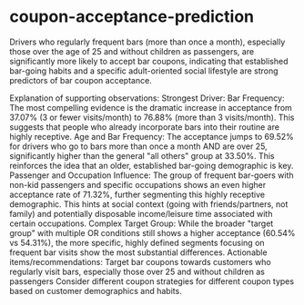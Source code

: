 # coupon-acceptance-prediction
Drivers who regularly frequent bars (more than once a month), especially those over the age of 25 and without children as passengers, are significantly more likely to accept bar coupons, indicating that established bar-going habits and a specific adult-oriented social lifestyle are strong predictors of bar coupon acceptance.


Explanation of supporting observations:
  Strongest Driver: Bar Frequency: The most compelling evidence is the dramatic increase in acceptance from 37.07% (3 or fewer visits/month) to 76.88% (more than 3 visits/month). This suggests that people who already incorporate bars into their routine are highly receptive.
  Age and Bar Frequency: The acceptance jumps to 69.52% for drivers who go to bars more than once a month AND are over 25, significantly higher than the general "all others" group at 33.50%. This reinforces the idea that an older, established bar-going demographic is key.
  Passenger and Occupation Influence: The group of frequent bar-goers with non-kid passengers and specific occupations shows an even higher acceptance rate of 71.32%, further segmenting this highly receptive demographic. This hints at social context (going with friends/partners, not family) and potentially disposable income/leisure time associated with certain occupations.
  Complex Target Group: While the broader "target group" with multiple OR conditions still shows a higher acceptance (60.54% vs 54.31%), the more specific, highly defined segments focusing on frequent bar visits show the most substantial differences.
Actionable items/recommendations: 
  Target bar coupons towards customers who regularly visit bars, especially those over 25 and without children as passengers 
  Consider different coupon strategies for different coupon types based on customer demographics and habits.
